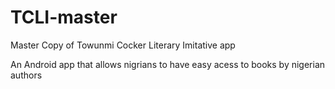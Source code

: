# TCLI-master
Master Copy of Towunmi Cocker Literary Imitative app

An Android app that allows nigrians to have easy acess to books by nigerian authors
